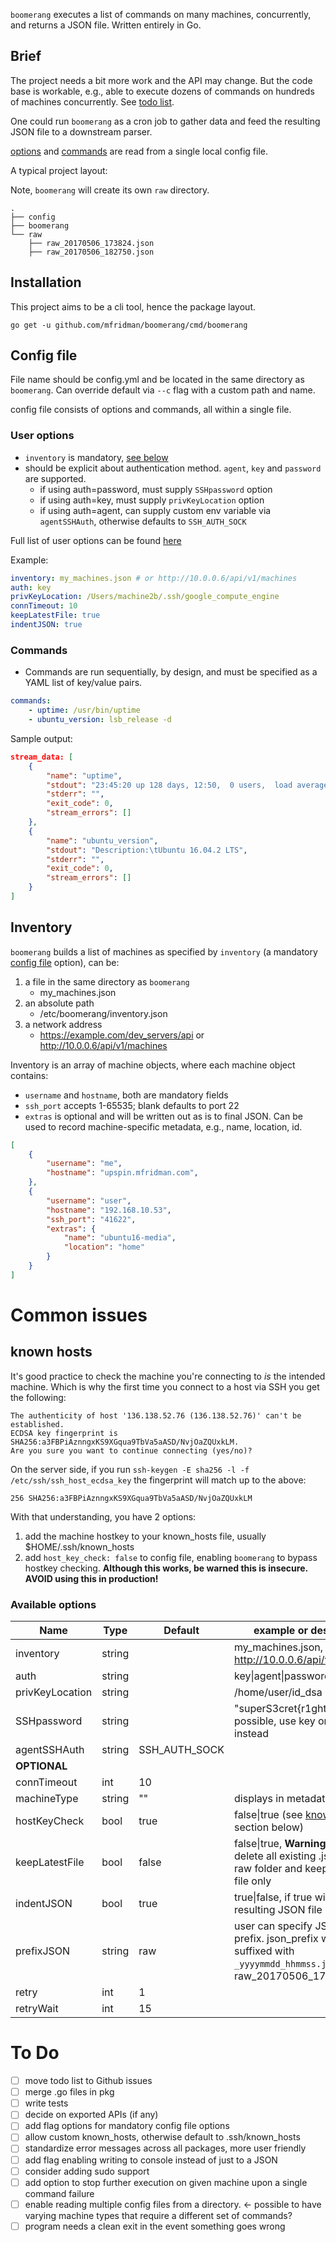 `boomerang` executes a list of commands on many machines, concurrently, and returns a JSON file. Written entirely in Go.

## Brief

The project needs a bit more work and the API may change. But the code base is workable, e.g., able to execute dozens of commands on hundreds of machines concurrently. See [todo list](#to-do).

One could run `boomerang` as a cron job to gather data and feed the resulting JSON file to a downstream parser.

[options](#user-options) and [commands](#commands) are read from a single local config file.

A typical project layout:

Note, `boomerang` will create its own `raw` directory.

```shell
.
├── config
├── boomerang
└── raw
    ├── raw_20170506_173824.json
    ├── raw_20170506_182750.json
```

## Installation

This project aims to be a cli tool, hence the package layout.

    go get -u github.com/mfridman/boomerang/cmd/boomerang

## Config file

File name should be config.yml and be located in the same directory as `boomerang`. Can override default via `--c` flag with a custom path and name.

config file consists of options and commands, all within a single file.

### User options

- `inventory` is mandatory, [see below](#inventory)
- should be explicit about authentication method. `agent`, `key` and `password` are supported.
    - if using auth=password, must supply `SSHpassword` option
    - if using auth=key, must supply `privKeyLocation` option
    - if using auth=agent, can supply custom env variable via `agentSSHAuth`, otherwise defaults to `SSH_AUTH_SOCK`

Full list of user options can be found [here](#available-options)

Example:

```yaml
inventory: my_machines.json # or http://10.0.0.6/api/v1/machines
auth: key
privKeyLocation: /Users/machine2b/.ssh/google_compute_engine
connTimeout: 10
keepLatestFile: true
indentJSON: true
```

### Commands

- Commands are run sequentially, by design, and must be specified as a YAML list of key/value pairs.

```yaml
commands:
    - uptime: /usr/bin/uptime
    - ubuntu_version: lsb_release -d
```

Sample output:

```json
stream_data: [
    {
        "name": "uptime",
        "stdout": "23:45:20 up 128 days, 12:50,  0 users,  load average: 0.08, 0.13, 0.09",
        "stderr": "",
        "exit_code": 0,
        "stream_errors": []
    },
    {
        "name": "ubuntu_version",
        "stdout": "Description:\tUbuntu 16.04.2 LTS",
        "stderr": "",
        "exit_code": 0,
        "stream_errors": []
    }
]
```

## Inventory

`boomerang` builds a list of machines as specified by `inventory` (a mandatory [config file](#config-file) option), can be:

1.  a file in the same directory as `boomerang` 
    - my_machines.json
2.  an absolute path
    - /etc/boomerang/inventory.json
3.  a network address
    - https://example.com/dev_servers/api or http://10.0.0.6/api/v1/machines  

Inventory is an array of machine objects, where each machine object contains:

- `username` and `hostname`, both are mandatory fields
- `ssh_port` accepts 1-65535; blank defaults to port 22
- `extras` is optional and will be written out as is to final JSON. Can be used to record machine-specific metadata, e.g., name, location, id.

```json
[
    {
        "username": "me",
        "hostname": "upspin.mfridman.com",
    },
    {
        "username": "user",
        "hostname": "192.168.10.53",
        "ssh_port": "41622",
        "extras": {
            "name": "ubuntu16-media",
            "location": "home"
        }
    }
]
```

# Common issues

## known hosts

It's good practice to check the machine you're connecting to _is_ the intended machine. Which is why the first time you connect to a host via SSH you get the following:

```
The authenticity of host '136.138.52.76 (136.138.52.76)' can't be established.
ECDSA key fingerprint is SHA256:a3FBPiAznngxKS9XGqua9TbVa5aASD/NvjOaZQUxkLM.
Are you sure you want to continue connecting (yes/no)? 
```

On the server side, if you run `ssh-keygen -E sha256 -l -f /etc/ssh/ssh_host_ecdsa_key` the fingerprint will match up to the above:

```
256 SHA256:a3FBPiAznngxKS9XGqua9TbVa5aASD/NvjOaZQUxkLM
```

With that understanding, you have 2 options:

1.  add the machine hostkey to your known_hosts file, usually $HOME/.ssh/known_hosts
2.  add `host_key_check: false` to config file, enabling `boomerang` to bypass hostkey checking. __Although this works, be warned this is insecure. AVOID using this in production!__

### Available options

| Name | Type | Default | example or description |
|---|---|---|---|
|inventory|string||my_machines.json, http://10.0.0.6/api/v1/machines
|auth|string||key\|agent\|password|
|privKeyLocation|string||/home/user/id\_dsa|
|SSHpassword|string||"superS3cret{r1ght}?;". If possible, use key or agent instead|
|agentSSHAuth|string|SSH_AUTH_SOCK||
|__OPTIONAL__||||
|connTimeout|int|10||
|machineType|string|""|displays in metadata|
|hostKeyCheck|bool|true|false\|true (see [known hosts](#known-hosts) section below)|
|keepLatestFile|bool|false|false\|true, **Warning** if true will delete all existing .json files in raw folder and keep latest .json file only|
|indentJSON|bool|true|true\|false, if true will indent resulting JSON file|
|prefixJSON|string|raw|user can specify JSON filename prefix. json_prefix will be suffixed with `_yyyymmdd_hhmmss.json`. E.g, raw_20170506_173824.json|
|retry|int|1||
|retryWait|int|15||

# To Do

- [ ] move todo list to Github issues
- [ ] merge .go files in pkg
- [ ] write tests
- [ ] decide on exported APIs (if any)
- [ ] add flag options for mandatory config file options
- [ ] allow custom known\_hosts, otherwise default to .ssh/known_hosts
- [ ] standardize error messages across all packages, more user friendly
- [ ] add flag enabling writing to console instead of just to a JSON
- [ ] consider adding sudo support
- [ ] add option to stop further execution on given machine upon a single command failure
- [ ] enable reading multiple config files from a directory. <- possible to have varying machine types that require a different set of commands?
- [ ] program needs a clean exit in the event something goes wrong